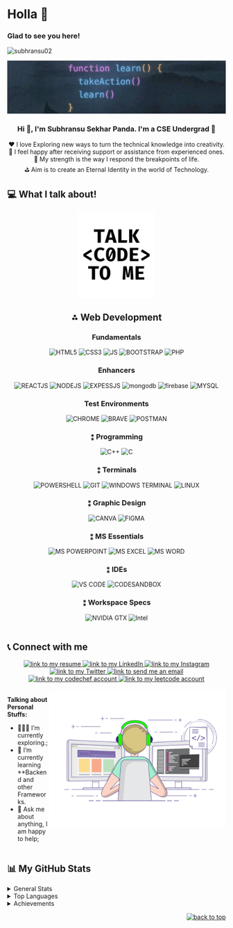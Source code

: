 <div id="top"></div>
<!-- <div align="center"><img src="./Gifs/giphy%20(1).gif"></div> -->
<!-- <br> -->
<h1>Holla 👋</h1>


### Glad to see you here! &nbsp;
<div>
    <img
    src="https://komarev.com/ghpvc/?username=subhransu02&label=Profile%20views&color=0e75b6&style=flat"
    alt="subhransu02" 
</div>
<br>

![Cover](https://github.com/Subhransu02/Subhransu02/blob/main/WhatsApp%20Image%202023-05-22%20at%2016.27.57.jpg)
<br />

### <div align="center"> Hi 👋, I'm Subhransu Sekhar Panda. I'm a CSE Undergrad 🚀</div>
<div align="center">❤️ I love Exploring new ways to turn the technical knowledge into creativity.
    <br>🙂 I feel happy after receiving support or assistance from experienced ones.<br>🦾 My strength is the way I
    respond the breakpoints of life.<br>⛳ Aim is to create an Eternal Identity in the world of Technology.

    
</div>


## 💻 What I talk about!
<div align="center">
    <img src="giphy (2).gif" style="max-height: 200px">
</div>
<div style="display: flex; flex-direction: column">
    <div align="center">
        <h2>⁂ Web Development</h2>
        <h3 align="center">Fundamentals</h3>
        <div align="center">
            <img alt="HTML5"
                src="https://img.shields.io/badge/HTML5-E34F26?style=for-the-badge&logo=html5&logoColor=white">
            <img alt="CSS3"
                src="https://img.shields.io/badge/CSS3-239120?&style=for-the-badge&logo=css3&logoColor=white">
            <img alt="JS"
                src="https://img.shields.io/badge/JavaScript-F7DF1E?style=for-the-badge&logo=javascript&logoColor=black">
            <img alt="BOOTSTRAP"
                src="https://img.shields.io/badge/BOOTSTRAP-9784FF?style=for-the-badge&logo=bootstrap&logoColor=white">
            <img alt="PHP"
                src="https://img.shields.io/badge/PHP-4a646c?style=for-the-badge&logo=php&logoColor=white">
        </div>
        <h3 align="center">Enhancers</h3>
        <div align="center">
            <img alt="REACTJS"
                src="https://img.shields.io/badge/React-20232A?style=for-the-badge&logo=react&logoColor=61DAFB">
            <img alt="NODEJS"
                src="https://img.shields.io/badge/Node.js-43853D?style=for-the-badge&logo=node.js&logoColor=white">
            <img alt="EXPESSJS" src="https://img.shields.io/badge/Express.js-404D59?style=for-the-badge">
            <img alt="mongodb" src="https://img.shields.io/badge/MONGODB-BEEF7E?style=for-the-badge&logo=mongodb&logoColor=white">
            <img alt="firebase" src="https://img.shields.io/badge/FIREBASE-ff6347?style=for-the-badge&logo=firebase&logoColor=white">
            <img alt="MYSQL"
                src="https://img.shields.io/badge/MySQL-75bee9?style=for-the-badge&logo=mysql&logoColor=white">
        </div>
        <h3 align="center">Test Environments</h3>
        <div align="center">
            <img alt="CHROME"
                src="https://img.shields.io/badge/Google_chrome-4285F4?style=for-the-badge&logo=Google-chrome&logoColor=white">
            <img alt="BRAVE"
                src="https://img.shields.io/badge/Brave-FF1B2D?style=for-the-badge&logo=Brave&logoColor=white">
            <img alt="POSTMAN"
                src="https://img.shields.io/badge/Postman-ff6347?style=for-the-badge&logo=postman&logoColor=white">
        </div>
    </div>
    <div align="center">
        <h3>⁑ Programming</h3>
        <div align="center">
            <img alt="C++"
                src="https://img.shields.io/badge/C%2B%2B-00599C?style=for-the-badge&logo=c%2B%2B&logoColor=white">
            <img alt="C" src="https://img.shields.io/badge/C-00599C?style=for-the-badge&logo=c&logoColor=white">
        </div>
    </div>
    <div align="center">
        <h3>⁑ Terminals</h3>
        <div align="center">
            <img alt="POWERSHELL"
                src="https://img.shields.io/badge/powershell-5391FE?style=for-the-badge&logo=powershell&logoColor=white">
            <img alt="GIT" src="https://img.shields.io/badge/GIT-E44C30?style=for-the-badge&logo=git&logoColor=white">
            <img alt="WINDOWS TERMINAL"
                src="https://img.shields.io/badge/windows%20terminal-4D4D4D?style=for-the-badge&logo=windows%20terminal&logoColor=white">
            <img alt="LINUX"
                src="https://img.shields.io/badge/Linux-4a646c?style=for-the-badge&logo=linux&logoColor=white">
        </div>
    </div>
    <div align="center">
        <h3>⁑ Graphic Design</h3>
        <div align="center">
            <img alt="CANVA"
                src="https://img.shields.io/badge/Canva-%2300C4CC.svg?&style=for-the-badge&logo=Canva&logoColor=white">
                <img alt="FIGMA"
                src="https://img.shields.io/badge/Figma-%b9e5fb.svg?&style=for-the-badge&logo=Figma&logoColor=white">
        </div>
    </div>
    <div align="center">
        <h3>⁑ MS Essentials</h3>
        <div align="center">
            <img alt="MS POWERPOINT"
                src="https://img.shields.io/badge/Microsoft_PowerPoint-B7472A?style=for-the-badge&logo=microsoft-powerpoint&logoColor=white">
            <img alt="MS EXCEL"
                src="https://img.shields.io/badge/Microsoft_Excel-217346?style=for-the-badge&logo=microsoft-excel&logoColor=white">
            <img alt="MS WORD"
                src="https://img.shields.io/badge/Microsoft_Word-2B579A?style=for-the-badge&logo=microsoft-word&logoColor=white">
        </div>
    </div>
    <div align="center">
        <h3>⁑ IDEs</h3>
        <div align="center">
            <img alt="VS CODE"
                src="https://img.shields.io/badge/VS_Code-0078D4?style=for-the-badge&logo=visual%20studio%20code&logoColor=white">
            <img alt="CODESANDBOX"
                src="https://img.shields.io/badge/Codesandbox-000000?style=for-the-badge&logo=CodeSandbox&logoColor=white">
        </div>
    </div>
    <div align="center">
        <h3>⁑ Workspace Specs</h3>
        <div align="center">
            <img alt="NVIDIA GTX"
                src="https://img.shields.io/badge/NVIDIA-GTX1650Ti-76B900?style=for-the-badge&logo=nvidia&logoColor=white">
            <img alt="Intel"
                src="https://img.shields.io/badge/INTEL_5_5600H-ED1C24?style=for-the-badge&logo=intel&logoColor=white">
        </div>
    </div align="center">
</div>
<br>

## 📞 Connect with me
<div align="center">
    <a href="https://drive.google.com/file/d/1Hsy6yJM8wyR_QkeQo3JRUjHRgaxkrARc/view">
        <img alt="link to my resume"
            src="https://img.shields.io/static/v1?label&message=Resume/CV&color=E0234E&style=for-the-badge&logo=tmux&logoColor=whitesmoke" />
    </a>
    <a href="https://www.linkedin.com/in/subhransu-sekhar-panda-b9897a248/">
        <img alt="link to my LinkedIn"
            src="https://img.shields.io/static/v1?label&message=/Subhransu Sekhar Panda&color=0A66C2&style=for-the-badge&logo=linkedin" />
    </a>
    <a href="https://instagram.com/subh_sekhar_panda">
        <img alt="link to my Instagram"
            src="https://img.shields.io/static/v1?label&message=@subh_sekhar_panda&color=7E3ACE&style=for-the-badge&logo=instagram&logoColor=whitesmoke" />
    </a>
    <a href="https://twitter.com/subhransu041002">
        <img alt="link to my Twitter"
            src="https://img.shields.io/static/v1?label&message=@subhransu04&color=1B92E2&style=for-the-badge&logo=twitter&logoColor=whitesmoke" />
    </a>
    <a href="mailto: subhransusekharpanda02@gmail.com">
        <img alt="link to send me an email"
            src="https://img.shields.io/static/v1?label&message=subhransusekharpanda02@gmail.com&color=whitesmoke&style=for-the-badge&logo=gmail" />
    </a>
    <a href="https://www.codechef.com/users/subhransu_02">
        <img alt="link to my codechef account"
            src="https://img.shields.io/static/v1?label&message=subhransu02&color=e26b1b&style=for-the-badge&logo=codechef&logoColor=whitesmoke" />
    </a>
    <a href="https://leetcode.com/subhransu_02">
        <img alt="link to my leetcode account"
            src="https://img.shields.io/static/v1?label&message=subhransu02&color=FFD700&style=for-the-badge&logo=leetcode&logoColor=whitesmoke" />
    </a>
</div>

<br />

<img align="right" alt="GIF" src="coding.gif" width="408" height="318" />

**Talking about Personal Stuffs:**

- 👨🏻‍💻 I’m currently exploring.;
- 🚀 I’m currently learning **Backend and other Frameworks.
- 💬 Ask me about anything, I am happy to help;
</br></br>


## 📊 My GitHub Stats

<details>
  <summary>General Stats</summary>
  <img height="180em" src=	"https://github-readme-stats.vercel.app/api?username=Subhransu02&theme=blue-green" />
</details>

<details>
    <summary>Top Languages</summary>
    <a href="https://github.com/anuraghazra/github-readme-stats">
        <img height=180em src= "https://github-readme-stats.vercel.app/api/top-langs/?username=Subhransu02&theme=blue-green"/>
    </a>
    <p><b>*Note:</b> Top languages is only a metric of the languages my public code consists of and doesn't reflect
        experience or skill level.</p>
</details>

</details>

<details>
    <summary>Achievements</summary>
    <img src="https://github-profile-trophy.vercel.app/?username=subhransu02" />
</details>

 <p align="right"><a href="#top"><img src="https://img.shields.io/static/v1?label&message=back+to+top&color=0d2a52&style=for-the-badge&logo" alt="back to top" /></a></p>
